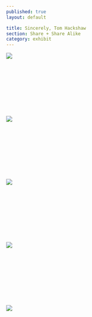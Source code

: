 ```yaml
---
published: true
layout: default

title: Sincerely, Tom Hackshaw
section: Share + Share Alike
category: exhibit
---
```


<img src="https://36.media.tumblr.com/b3a069d6a8c21ec2d1dc07731cc371db/tumblr_nmxohrqA051swhseoo1_500.jpg">
<br><br>
<br><br>
<br><br>
<br><br>
<br><br>
<img src="https://i.imgur.com/egCffJ5l.jpg">
<br><br>
<br><br>
<br><br>
<br><br>
<br><br>
<img src="https://i.imgur.com/PgKSD0pl.jpg">
<br><br>
<br><br>
<br><br>
<br><br>
<br><br>
<img src="https://i.imgur.com/mv2Nj3xl.jpg">
<br><br>
<br><br>
<br><br>
<br><br>
<br><br>
<img src="https://i.imgur.com/mywVyXjl.jpg">
